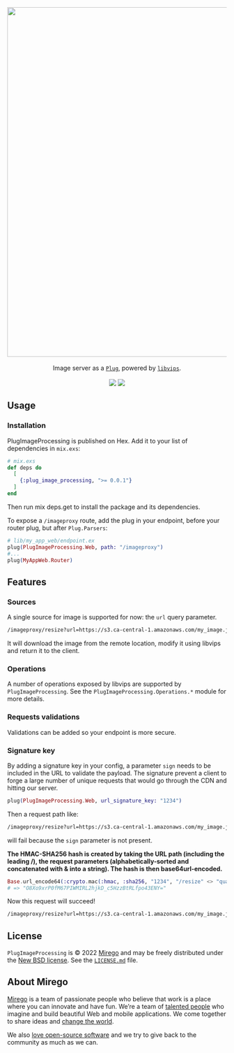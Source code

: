 <div align="center">
  <img src="https://user-images.githubusercontent.com/11348/195426081-7a62709e-3309-4f6a-9740-4ef57d8df5d4.png" width="800" />
  <br /><br />
  Image server as a <a href="https://hex.pm/packages/plug"><code>Plug</code></a>, powered by <a href="https://www.libvips.org/"><code>libvips</code></a>.
  <br /><br />
  <a href="https://github.com/mirego/plug_image_processing/actions/workflows/ci.yml"><img src="https://github.com/mirego/plug_image_processing/actions/workflows/ci.yml/badge.svg" /></a>
  <a href="https://hex.pm/packages/plug_image_processing"><img src="https://img.shields.io/hexpm/v/plug_image_processing.svg" /></a>
</div>

## Usage

### Installation

PlugImageProcessing is published on Hex. Add it to your list of dependencies in `mix.exs`:

```elixir
# mix.exs
def deps do
  [
    {:plug_image_processing, ">= 0.0.1"}
  ]
end
```

Then run mix deps.get to install the package and its dependencies.

To expose a `/imageproxy` route, add the plug in your endpoint, before your router plug, but after `Plug.Parsers`:

```elixir
# lib/my_app_web/endpoint.ex
plug(PlugImageProcessing.Web, path: "/imageproxy")
#...
plug(MyAppWeb.Router)
```

## Features

### Sources

A single source for image is supported for now: the `url` query parameter.

```sh
/imageproxy/resize?url=https://s3.ca-central-1.amazonaws.com/my_image.jpg&width=300
```

It will download the image from the remote location, modify it using libvips and return it to the client.

### Operations

A number of operations exposed by libvips are supported by `PlugImageProcessing`. See the `PlugImageProcessing.Operations.*` module for more details.

### Requests validations

Validations can be added so your endpoint is more secure.

### Signature key

By adding a signature key in your config, a parameter `sign` needs to be included in the URL to validate the payload.
The signature prevent a client to forge a large number of unique requests that would go through the CDN and hitting our server.

```elixir
plug(PlugImageProcessing.Web, url_signature_key: "1234")
```

Then a request path like:

```sh
/imageproxy/resize?url=https://s3.ca-central-1.amazonaws.com/my_image.jpg&width=300&quality=60
```

will fail because the `sign` parameter is not present.

**The HMAC-SHA256 hash is created by taking the URL path (including the leading /), the request parameters (alphabetically-sorted and concatenated with & into a string). The hash is then base64url-encoded.**

```elixir
Base.url_encode64(:crypto.mac(:hmac, :sha256, "1234", "/resize" <> "quality=60&url=https://s3.ca-central-1.amazonaws.com/my_image.jpg&width=300"))
# => "O8Xo9xrP0fM67PIWMIRL2hjkD_c5HzzBtRLfpo43ENY="
```

Now this request will succeed!

```sh
/imageproxy/resize?url=https://s3.ca-central-1.amazonaws.com/my_image.jpg&width=300&quality=60&sign=O8Xo9xrP0fM67PIWMIRL2hjkD_c5HzzBtRLfpo43ENY=
```

## License

`PlugImageProcessing` is © 2022 [Mirego](https://www.mirego.com) and may be freely distributed under the [New BSD license](http://opensource.org/licenses/BSD-3-Clause). See the [`LICENSE.md`](https://github.com/simonprev/plug_image_processing/blob/master/LICENSE.md) file.

## About Mirego

[Mirego](https://www.mirego.com) is a team of passionate people who believe that work is a place where you can innovate and have fun. We’re a team of [talented people](https://life.mirego.com) who imagine and build beautiful Web and mobile applications. We come together to share ideas and [change the world](http://www.mirego.org).

We also [love open-source software](https://open.mirego.com) and we try to give back to the community as much as we can.
